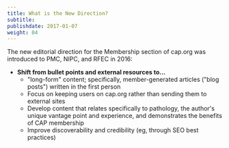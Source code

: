 ```yaml
---
title: What is the New Direction?
subtitle:
publishdate: 2017-01-07
weight: 04
---
```


The new editorial direction for the Membership section of cap.org was introduced to PMC, NIPC, and RFEC in 2016:

* **Shift from bullet points and external resources to...**
    * "long-form" content; specifically, member-generated articles ("blog posts") written in the first person
    * Focus on keeping users on cap.org rather than sending them to external sites
    * Develop content that relates specifically to pathology, the author's unique vantage point and experience, and demonstrates the benefits of CAP membership
    * Improve discoverability and credibility (eg, through SEO best practices)